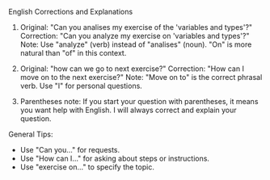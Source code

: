English Corrections and Explanations

1. Original: "Can you analises my exercise of the 'variables and types'?"
   Correction: "Can you analyze my exercise on 'variables and types'?"
   Note: Use "analyze" (verb) instead of "analises" (noun). "On" is more natural than "of" in this context.

2. Original: "how can we go to next exercise?"
   Correction: "How can I move on to the next exercise?"
   Note: "Move on to" is the correct phrasal verb. Use "I" for personal questions.

3. Parentheses note:
   If you start your question with parentheses, it means you want help with English. I will always correct and explain your question.

General Tips:
- Use "Can you..." for requests.
- Use "How can I..." for asking about steps or instructions.
- Use "exercise on..." to specify the topic.
